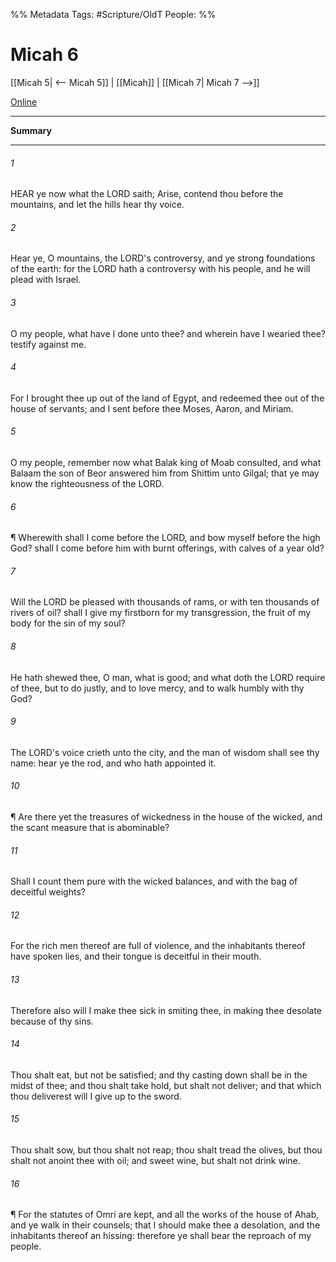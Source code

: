 

%% Metadata
Tags: #Scripture/OldT
People: 
%%
# Micah 6
[[Micah 5| <-- Micah 5]] | [[Micah]] | [[Micah 7| Micah 7 -->]]

[Online](https://churchofjesuschrist.org/study/scriptures/ot/micah/6?lang=eng)

---
__Summary__



---

###### 1
HEAR ye now what the LORD saith; Arise, contend thou before the mountains, and let the hills hear thy voice.
###### 2
Hear ye, O mountains, the LORD's controversy, and ye strong foundations of the earth: for the LORD hath a controversy with his people, and he will plead with Israel.
###### 3
O my people, what have I done unto thee?  and wherein have I wearied thee?  testify against me.
###### 4
For I brought thee up out of the land of Egypt, and redeemed thee out of the house of servants; and I sent before thee Moses, Aaron, and Miriam.
###### 5
O my people, remember now what Balak king of Moab consulted, and what Balaam the son of Beor answered him from Shittim unto Gilgal; that ye may know the righteousness of the LORD.
###### 6
¶ Wherewith shall I come before the LORD, and bow myself before the high God?  shall I come before him with burnt offerings, with calves of a year old?
###### 7
Will the LORD be pleased with thousands of rams, or with ten thousands of rivers of oil?  shall I give my firstborn for my transgression, the fruit of my body for the sin of my soul?
###### 8
He hath shewed thee, O man, what is good; and what doth the LORD require of thee, but to do justly, and to love mercy, and to walk humbly with thy God?
###### 9
The LORD's voice crieth unto the city, and the man of wisdom shall see thy name: hear ye the rod, and who hath appointed it.
###### 10
¶ Are there yet the treasures of wickedness in the house of the wicked, and the scant measure that is abominable?
###### 11
Shall I count them pure with the wicked balances, and with the bag of deceitful weights?
###### 12
For the rich men thereof are full of violence, and the inhabitants thereof have spoken lies, and their tongue is deceitful in their mouth.
###### 13
Therefore also will I make thee sick in smiting thee, in making thee desolate because of thy sins.
###### 14
Thou shalt eat, but not be satisfied; and thy casting down shall be in the midst of thee; and thou shalt take hold, but shalt not deliver; and that which thou deliverest will I give up to the sword.
###### 15
Thou shalt sow, but thou shalt not reap; thou shalt tread the olives, but thou shalt not anoint thee with oil; and sweet wine, but shalt not drink wine.
###### 16
¶ For the statutes of Omri are kept, and all the works of the house of Ahab, and ye walk in their counsels; that I should make thee a desolation, and the inhabitants thereof an hissing: therefore ye shall bear the reproach of my people.



